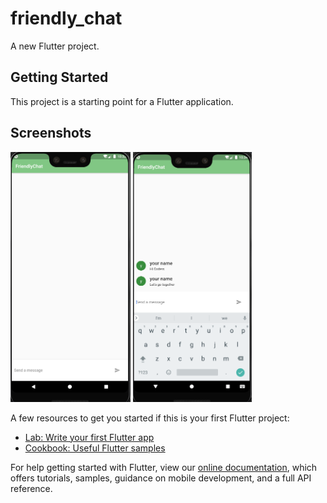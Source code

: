 # friendly_chat

A new Flutter project.

## Getting Started

This project is a starting point for a Flutter application.

## Screenshots

<img height="400px" src='screenshot_1.png'> <img height="400px" src='screenshot_2.png'>


A few resources to get you started if this is your first Flutter project:

- [Lab: Write your first Flutter app](https://flutter.dev/docs/get-started/codelab)
- [Cookbook: Useful Flutter samples](https://flutter.dev/docs/cookbook)

For help getting started with Flutter, view our
[online documentation](https://flutter.dev/docs), which offers tutorials,
samples, guidance on mobile development, and a full API reference.

